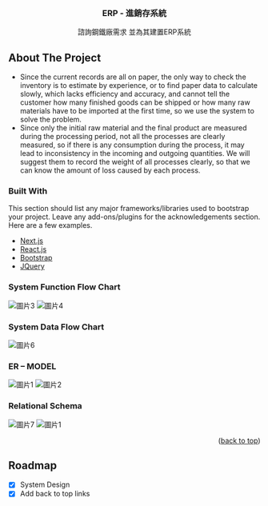 <div id="top"></div>

<!-- PROJECT LOGO -->
<br />
<div align="center">
  <h3 align="center">ERP - 進銷存系統</h3>

  <p align="center">
    諮詢鋼鐵廠需求 並為其建置ERP系統
  </p>
</div>

## About The Project
* Since the current records are all on paper, the only way to check the inventory is to estimate by experience, or to find paper data to calculate slowly, which lacks efficiency and accuracy, and cannot tell the customer how many finished goods can be shipped or how many raw materials have to be imported at the first time, so we use the system to solve the problem. 
* Since only the initial raw material and the final product are measured during the processing period, not all the processes are clearly measured, so if there is any consumption during the process, it may lead to inconsistency in the incoming and outgoing quantities. <Solution> We will suggest them to record the weight of all processes clearly, so that we can know the amount of loss caused by each process.

  
### Built With
This section should list any major frameworks/libraries used to bootstrap your project. Leave any add-ons/plugins for the acknowledgements section. Here are a few examples.

* [Next.js](https://nextjs.org/)
* [React.js](https://reactjs.org/)
* [Bootstrap](https://getbootstrap.com)
* [JQuery](https://jquery.com)

### System Function Flow Chart
![圖片3](https://user-images.githubusercontent.com/38940305/166251839-786e010d-4cc6-4fa5-813c-3003e32bf60d.png)
![圖片4](https://user-images.githubusercontent.com/38940305/166251846-b0e80655-9ea2-4573-88bd-31321d2674e3.png)

### System Data Flow Chart
![圖片6](https://user-images.githubusercontent.com/38940305/166252298-79731f72-0ffd-439d-847a-4e632b4ae903.png)

### ER – MODEL
![圖片1](https://user-images.githubusercontent.com/38940305/166253977-fc6fb9a5-08cb-4161-bcac-f1831d23028b.png)
![圖片2](https://user-images.githubusercontent.com/38940305/166253988-0824c5bd-698b-4f66-b130-d0513c478a0a.png)

### Relational Schema
![圖片7](https://user-images.githubusercontent.com/38940305/166253321-57dc8435-0f38-456a-8f28-feb4589d4d4f.png)
![圖片1](https://user-images.githubusercontent.com/38940305/166254481-db24ec25-53a8-4302-8fe0-2f149f208812.png)
<p align="right">(<a href="#top">back to top</a>)</p>

## Roadmap
- [x] System Design
- [x] Add back to top links
